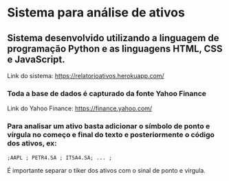 
# Sistema para análise de ativos

## Sistema desenvolvido utilizando a linguagem de programação Python e as linguagens HTML, CSS e JavaScript.

Link do sistema: https://relatorioativos.herokuapp.com/

### Toda a base de dados é capturado da fonte Yahoo Finance

Link do Yahoo Finance: https://finance.yahoo.com/

### Para analisar um ativo basta adicionar o símbolo de ponto e vírgula no começo e final do texto e posteriormente o código dos ativos, ex:

    ;AAPL ; PETR4.SA ; ITSA4.SA; ... ;

É importante separar o tiker dos ativos com o sinal de ponto e vírgula.


